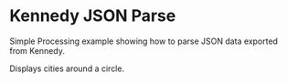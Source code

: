 Kennedy JSON Parse
==================

Simple Processing example showing how to parse JSON data exported from Kennedy.

Displays cities around a circle.


